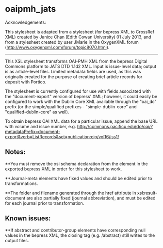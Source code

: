 # oaipmh_jats

Acknowledgements:

This stylesheet is adapted from a stylesheet (for bepress XML to CrossRef XML) created by Janice Chan (Edith Cowan University) 01 July 2013, and from a stylesheet created by user JMarie in the OxygenXML forum (http://www.oxygenxml.com/forum/topic8070.html).

--------

This XSL stylesheet transforms OAI-PMH XML from the bepress Digital Commons platform to JATS DTD 1.1d2 XML. Input is issue-level data; output is as article-level files. Limited metadata fields are used, as this was originally created for the purpose of creating brief article records for deposit with Portico.
 
The stylesheet is currently configured for use with fields associated with the "document-export" version of bepress' XML; however, it could easily be configured to work with the Dublin Core XML available through the "oai_dc" prefix (or the simple/qualified prefixes - "simple-dublin-core" and "qualified-dublin-core" as well).
 
To obtain bepress OAI XML data for a particular issue, append the base URL with volume and issue number, e.g.
http://commons.pacificu.edu/do/oai/?metadataPrefix=document-export&verb=ListRecords&set=publication:eip/vol16/iss1/
 
## Notes:

**You must remove the xsi schema declaration from the <OAI-PMH> element in the exported bepress XML in order for this stylesheet to work.
 
**Journal-meta elements have fixed values and should be edited prior to transformations.

**The folder and filename generated through the href attribute in xsl:result-document are also partially fixed (journal abbreviation), and must be edited for each journal prior to transformation.

## Known issues:

**If abstract and contributor-group elements have corresponding null values in the bepress XML, the closing tag (e.g. /abstract) still writes to the output files.


